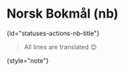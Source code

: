 # Norsk Bokmål (nb)
{id="statuses-actions-nb-title"}


> All lines are translated 😊
>
{style="note"}
